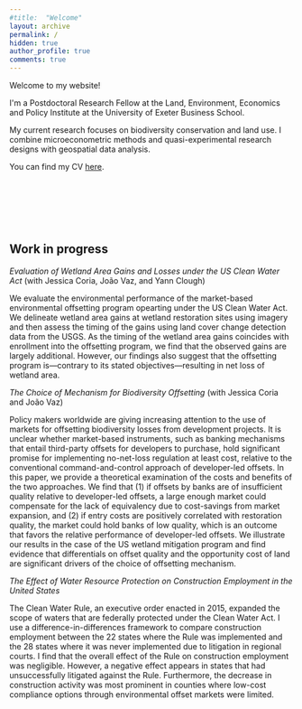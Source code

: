```yaml
---
#title:  "Welcome"
layout: archive
permalink: /
hidden: true
author_profile: true
comments: true
---
```


Welcome to my website!

I'm a Postdoctoral Research Fellow at the Land, Environment, Economics and Policy Institute at the University of Exeter Business School.

My current research focuses on biodiversity conservation and land use. I combine microeconometric methods and quasi-experimental research designs with geospatial data analysis.

You can find my CV [here](/assets/pdf/CV.pdf).

<br/><br/>

<br/><br/>

## Work in progress

_Evaluation of Wetland Area Gains and Losses under the US Clean Water Act_ (with Jessica Coria, João Vaz, and Yann Clough)

<span style="font-size: 14px;">We evaluate the environmental performance of the market-based environmental offsetting program opearting under the US Clean Water Act. We delineate wetland area gains at wetland restoration sites using imagery and then assess the timing of the gains using land cover change detection data from the USGS. As the timing of the wetland area gains coincides with enrollment into the offsetting program, we find that the observed gains are largely additional. However, our findings also suggest that the offsetting program is&mdash;contrary to its stated objectives&mdash;resulting in net loss of wetland area.</span> 

_The Choice of Mechanism for Biodiversity Offsetting_ (with Jessica Coria and João Vaz)

<span style="font-size: 14px;">Policy makers worldwide are giving increasing attention to the use of markets for offsetting biodiversity losses from development projects. It is unclear whether market-based instruments, such as banking mechanisms that entail third-party offsets for developers to purchase, hold significant promise for implementing no-net-loss regulation at least cost, relative to the conventional command-and-control approach of developer-led offsets. In this paper, we provide a theoretical examination of the costs and benefits of the two approaches. We find that (1) if offsets by banks are of insufficient quality relative to developer-led offsets, a large enough market could compensate for the lack of equivalency due to cost-savings from market expansion, and (2) if entry costs are positively correlated with restoration quality, the market could hold banks of low quality, which is an outcome that favors the relative performance of developer-led offsets. We illustrate our results in the case of the US wetland mitigation program and find evidence that differentials on offset quality and the opportunity cost of land are significant drivers of the choice of offsetting mechanism.</span> 

_The Effect of Water Resource Protection on Construction Employment in the United States_

<span style="font-size: 14px;">The Clean Water Rule, an executive order enacted in 2015, expanded the scope of waters that are federally protected under the Clean Water Act. I use a difference-in-differences framework to compare construction employment between the 22 states where the Rule was implemented and the 28 states where it was never implemented due to litigation in regional courts. I find that the overall effect of the Rule on construction employment was negligible. However, a negative effect appears in states that had unsuccessfully litigated against the Rule. Furthermore, the decrease in construction activity was most prominent in counties where low-cost compliance options through environmental offset markets were limited.</span> 




